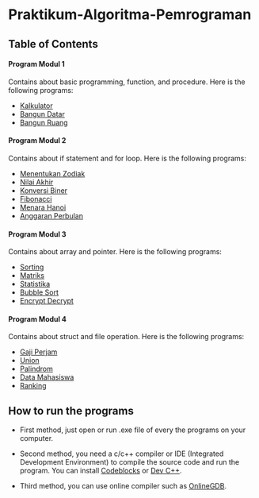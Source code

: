 # Praktikum-Algoritma-Pemrograman

## Table of Contents

#### Program Modul 1

Contains about basic programming, function, and procedure. Here is the following programs:

- [Kalkulator](https://github.com/KrisnaDana/Praktikum-Algoritma-Pemrograman/tree/main/Program%20Modul%201/1_Kalkulator)
- [Bangun Datar](https://github.com/KrisnaDana/Praktikum-Algoritma-Pemrograman/tree/main/Program%20Modul%201/2_Bangun%20Datar)
- [Bangun Ruang](https://github.com/KrisnaDana/Praktikum-Algoritma-Pemrograman/tree/main/Program%20Modul%201/3_Bangun%20Ruang)

#### Program Modul 2

Contains about if statement and for loop. Here is the following programs:

- [Menentukan Zodiak](https://github.com/KrisnaDana/Praktikum-Algoritma-Pemrograman/tree/main/Program%20Modul%202/1_Menentukan%20Zodiak)
- [Nilai Akhir](https://github.com/KrisnaDana/Praktikum-Algoritma-Pemrograman/tree/main/Program%20Modul%202/2_Nilai%20Akhir)
- [Konversi Biner](https://github.com/KrisnaDana/Praktikum-Algoritma-Pemrograman/tree/main/Program%20Modul%202/3_Konversi%20Biner)
- [Fibonacci](https://github.com/KrisnaDana/Praktikum-Algoritma-Pemrograman/tree/main/Program%20Modul%202/4_Fibonacci)
- [Menara Hanoi](https://github.com/KrisnaDana/Praktikum-Algoritma-Pemrograman/tree/main/Program%20Modul%202/5_Menara%20Hanoi)
- [Anggaran Perbulan](https://github.com/KrisnaDana/Praktikum-Algoritma-Pemrograman/tree/main/Program%20Modul%202/6_Anggaran%20Perbulan)

#### Program Modul 3

Contains about array and pointer. Here is the following programs:

- [Sorting](https://github.com/KrisnaDana/Praktikum-Algoritma-Pemrograman/tree/main/Program%20Modul%203/1_Sorting)
- [Matriks](https://github.com/KrisnaDana/Praktikum-Algoritma-Pemrograman/tree/main/Program%20Modul%203/2_Matriks)
- [Statistika](https://github.com/KrisnaDana/Praktikum-Algoritma-Pemrograman/tree/main/Program%20Modul%203/3_Statistika)
- [Bubble Sort](https://github.com/KrisnaDana/Praktikum-Algoritma-Pemrograman/tree/main/Program%20Modul%203/4_Bubble%20Sort)
- [Encrypt Decrypt](https://github.com/KrisnaDana/Praktikum-Algoritma-Pemrograman/tree/main/Program%20Modul%203/5_Encript%20Decript)

#### Program Modul 4

Contains about struct and file operation. Here is the following programs:

- [Gaji Perjam](https://github.com/KrisnaDana/Praktikum-Algoritma-Pemrograman/tree/main/Program%20Modul%204/1_Gaji%20Perjam)
- [Union](https://github.com/KrisnaDana/Praktikum-Algoritma-Pemrograman/tree/main/Program%20Modul%204/2_Union)
- [Palindrom](https://github.com/KrisnaDana/Praktikum-Algoritma-Pemrograman/tree/main/Program%20Modul%204/3_Palindrom)
- [Data Mahasiswa](https://github.com/KrisnaDana/Praktikum-Algoritma-Pemrograman/tree/main/Program%20Modul%204/4_Data%20Mahasiswa)
- [Ranking](https://github.com/KrisnaDana/Praktikum-Algoritma-Pemrograman/tree/main/Program%20Modul%204/5_Ranking)


## How to run the programs

- First method, just open or run .exe file of every the programs on your computer.

- Second method, you need a c/c++ compiler or IDE (Integrated Development Environment) to compile the source code and run the program. You can install [Codeblocks](http://www.codeblocks.org/downloads/binaries/) or [Dev C++](https://www.bloodshed.net/).

- Third method, you can use online compiler such as [OnlineGDB](https://www.onlinegdb.com/).
